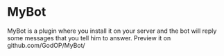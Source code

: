 # MyBot
MyBot is a plugin where you install it on your server and the bot will reply some messages that you tell him to answer.
Preview it on github.com/GodOP/MyBot/
